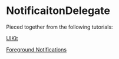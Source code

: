 #  NotificaitonDelegate

Pieced together from the following tutorials:

[UIKit](https://github.com/ilkayaktas/NotificationExperiment)

[Foreground Notifications](https://medium.com/flawless-app-stories/local-notifications-in-swift-5-and-ios-13-with-unusernotificationcenter-190e654a5615)

